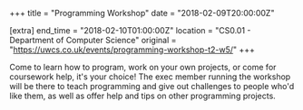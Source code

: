 +++
title = "Programming Workshop"
date = "2018-02-09T20:00:00Z"

[extra]
end_time = "2018-02-10T01:00:00Z"
location = "CS0.01 - Department of Computer Science"
original = "https://uwcs.co.uk/events/programming-workshop-t2-w5/"
+++

Come to learn how to program, work on your own projects, or come for coursework help, it's your choice\! The exec member running the workshop will be there to teach programming and give out challenges to people who'd like them, as well as offer help and tips on other programming projects.

